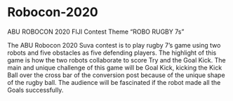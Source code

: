 # Robocon-2020
ABU ROBOCON 2020 FIJI
Contest Theme “ROBO RUGBY 7s”

The ABU Robocon 2020 Suva contest is to play rugby 7’s game using two robots and five obstacles as five defending players. The highlight of this game is how the two robots collaborate to score Try and the Goal Kick. The main and unique challenge of this game will be Goal Kick, kicking the Kick Ball over the cross bar of the conversion post because of the unique shape of the rugby ball. The audience will be fascinated if the robot made all the Goals successfully.

